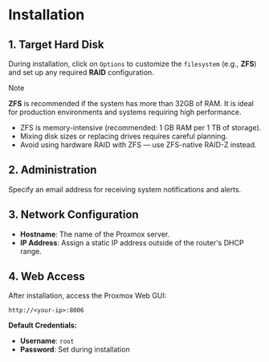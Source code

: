 # Installation

## 1. Target Hard Disk
During installation, click on `Options` to customize the `filesystem` (e.g., **ZFS**) and set up any required **RAID** configuration.

> [!Note]
> **ZFS** is recommended if the system has more than 32GB of RAM. 
> It is ideal for production environments and systems requiring high performance.
>
> - ZFS is memory-intensive (recommended: 1 GB RAM per 1 TB of storage).
> - Mixing disk sizes or replacing drives requires careful planning.
> - Avoid using hardware RAID with ZFS — use ZFS-native RAID-Z instead.

## 2. Administration
Specify an email address for receiving system notifications and alerts.

## 3. Network Configuration
- **Hostname**: The name of the Proxmox server.
- **IP Address**: Assign a static IP address outside of the router's DHCP range.

## 4. Web Access
After installation, access the Proxmox Web GUI:

`http://<your-ip>:8006`

**Default Credentials:**
- **Username**: `root`
- **Password**: Set during installation
